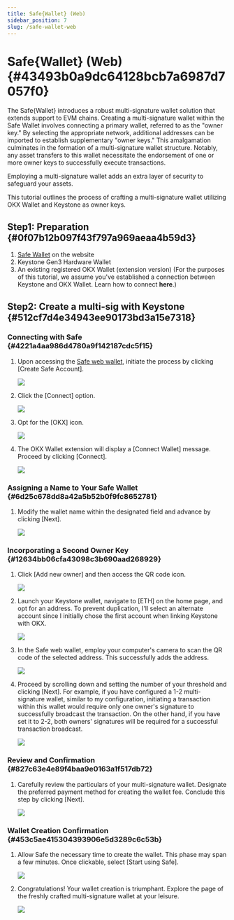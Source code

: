 ```yaml
---
title: Safe{Wallet} (Web)
sidebar_position: 7
slug: /safe-wallet-web
---
```




# **Safe{Wallet} (Web)** {#43493b0a9dc64128bcb7a6987d7057f0}


The Safe{Wallet} introduces a robust multi-signature wallet solution that extends support to EVM chains. Creating a multi-signature wallet within the Safe Wallet involves connecting a primary wallet, referred to as the "owner key." By selecting the appropriate network, additional addresses can be imported to establish supplementary "owner keys." This amalgamation culminates in the formation of a multi-signature wallet structure. Notably, any asset transfers to this wallet necessitate the endorsement of one or more owner keys to successfully execute transactions.


Employing a multi-signature wallet adds an extra layer of security to safeguard your assets.


This tutorial outlines the process of crafting a multi-signature wallet utilizing OKX Wallet and Keystone as owner keys.


## Step1: **Preparation** {#0f07b12b097f43f797a969aeaa4b59d3}

1. [Safe Wallet](https://app.safe.global/welcome) on the website
1. Keystone Gen3 Hardware Wallet
1. An existing registered OKX Wallet (extension version) (For the purposes of this tutorial, we assume you've established a connection between Keystone and OKX Wallet. Learn how to connect **here**.)

## **Step2: Create a multi-sig with Keystone** {#512cf7d4e34943ee90173bd3a15e7318}


### **Connecting with Safe** {#4221a4aa986d4780a9f142187cdc5f15}

1. Upon accessing the [Safe web wallet](https://app.safe.global/welcome), initiate the process by clicking [Create Safe Account].

	![](./1888887047.png)

1. Click the [Connect] option.

	![](./1560042476.png)

1. Opt for the [OKX] icon.

	![](./530534120.png)

1. The OKX Wallet extension will display a [Connect Wallet] message. Proceed by clicking [Connect].

	![](./654894952.png)


### **Assigning a Name to Your Safe Wallet** {#6d25c678dd8a42a5b52b0f9fc8652781}

1. Modify the wallet name within the designated field and advance by clicking [Next].

	![](./1537629287.png)


### **Incorporating a Second Owner Key** {#12634bb06cfa43098c3b690aad268929}

1. Click [Add new owner] and then access the QR code icon.

	![](./43488072.png)

1. Launch your Keystone wallet, navigate to [ETH] on the home page, and opt for an address. 
To prevent duplication, I'll select an alternate account since I initially chose the first account when linking Keystone with OKX.

	![](./575292903.jpg)

1. In the Safe web wallet, employ your computer's camera to scan the QR code of the selected address. This successfully adds the address.

	![](./1826060012.jpg)

1. Proceed by scrolling down and setting the number of your threshold and clicking [Next].
For example, if you have configured a 1-2 multi-signature wallet, similar to my configuration, initiating a transaction within this wallet would require only one owner's signature to successfully broadcast the transaction. On the other hand, if you have set it to 2-2, both owners' signatures will be required for a successful transaction broadcast.

	![](./837564596.png)


### **Review and Confirmation** {#827c63e4e89f4baa9e0163a1f517db72}

1. Carefully review the particulars of your multi-signature wallet. Designate the preferred payment method for creating the wallet fee. Conclude this step by clicking [Next].

	![](./1252434412.png)


### **Wallet Creation Confirmation** {#453c5ae415304393906e5d3289c6c53b}

1. Allow Safe the necessary time to create the wallet. This phase may span a few minutes. Once clickable, select [Start using Safe].

	![](./1240454063.png)

1. Congratulations! Your wallet creation is triumphant. Explore the page of the freshly crafted multi-signature wallet at your leisure.

	![](./1641978558.png)

